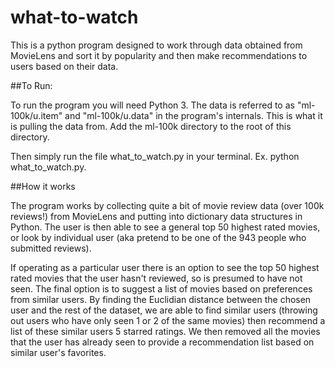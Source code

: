 # what-to-watch
This is a python program designed to work through data obtained from MovieLens and sort
it by popularity and then make recommendations to users based on their data.

##To Run:

To run the program you will need Python 3. The data is referred to as "ml-100k/u.item" and "ml-100k/u.data" in the program's internals. This is what it is pulling the data from. Add the ml-100k directory to the root of this directory.

Then simply run the file what_to_watch.py in your terminal. Ex. python what_to_watch.py.

##How it works

The program works by collecting quite a bit of movie review data (over 100k reviews!) from MovieLens and putting into dictionary data structures in Python. The user is then able to see a general top 50 highest rated movies, or look by individual user (aka pretend to be one of the 943 people who submitted reviews).

If operating as a particular user there is an option to see the top 50 highest rated movies that the user hasn't reviewed, so is presumed to have not seen. The final option is to suggest a list of movies based on preferences from similar users. By finding the Euclidian distance between the chosen user and the rest of the dataset, we are able to find similar users (throwing out users who have only seen 1 or 2 of the same movies) then recommend a list of these similar users 5 starred ratings. We then removed all the movies that the user has already seen to provide a recommendation list based on similar user's favorites.
